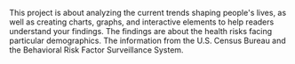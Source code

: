 This project is about analyzing the current trends shaping people's lives, as well as creating charts, graphs, and interactive elements to help readers understand your findings. The findings are about the health risks facing particular demographics.
The information from the U.S. Census Bureau and the Behavioral Risk Factor Surveillance System.
